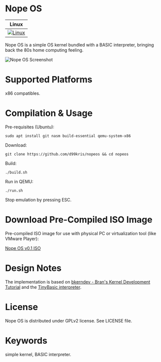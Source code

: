 Nope OS
=======

| **Linux** |
|-----------|
| [![Linux](https://github.com/d99kris/nopeos/workflows/Linux/badge.svg)](https://github.com/d99kris/nopeos/actions?query=workflow%3ALinux) |

Nope OS is a simple OS kernel bundled with a BASIC interpreter, bringing 
back the 80s home computing feeling.

![Nope OS Screenshot](/doc/nopeos-helloworld.png)

Supported Platforms
===================
x86 compatibles.

Compilation & Usage
===================
Pre-requisites (Ubuntu):

    sudo apt install git nasm build-essential qemu-system-x86

Download:

    git clone https://github.com/d99kris/nopeos && cd nopeos

Build:

    ./build.sh

Run in QEMU:

    ./run.sh

Stop emulation by pressing ESC.

Download Pre-Compiled ISO Image
===============================
Pre-compiled ISO image for use with physical PC or virtualization tool 
(like VMware Player): 

[Nope OS v0.1 ISO](https://github.com/d99kris/nopeos/releases/download/v0.1/nopeos-0.1.iso)

Design Notes
============
The implementation is based on [bkerndev - Bran's Kernel Development Tutorial](http://www.osdever.net/bkerndev/Docs/title.htm) and the [TinyBasic interpreter](http://www.ittybittycomputers.com/IttyBitty/TinyBasic/).

License
=======
Nope OS is distributed under GPLv2 license. See LICENSE file.

Keywords
========
simple kernel, BASIC interpreter.

